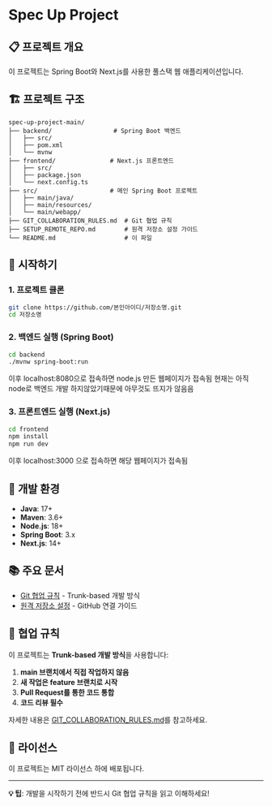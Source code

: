 # Spec Up Project

## 📋 프로젝트 개요
이 프로젝트는 Spring Boot와 Next.js를 사용한 풀스택 웹 애플리케이션입니다.

## 🏗️ 프로젝트 구조
```
spec-up-project-main/
├── backend/                 # Spring Boot 백엔드
│   ├── src/
│   ├── pom.xml
│   └── mvnw
├── frontend/               # Next.js 프론트엔드
│   ├── src/
│   ├── package.json
│   └── next.config.ts
├── src/                    # 메인 Spring Boot 프로젝트
│   ├── main/java/
│   ├── main/resources/
│   └── main/webapp/
├── GIT_COLLABORATION_RULES.md  # Git 협업 규칙
├── SETUP_REMOTE_REPO.md        # 원격 저장소 설정 가이드
└── README.md                   # 이 파일
```

## 🚀 시작하기

### 1. 프로젝트 클론
```bash
git clone https://github.com/본인아이디/저장소명.git
cd 저장소명
```

### 2. 백엔드 실행 (Spring Boot)
```bash
cd backend
./mvnw spring-boot:run
```
이후 localhost:8080으로 접속하면 node.js 만든 웹페이지가 접속됨 현재는 아직 node로 백엔드 개발 하지않았기때문에 아무것도 뜨지가 않음음

### 3. 프론트엔드 실행 (Next.js)
```bash
cd frontend
npm install
npm run dev
```
이후 localhost:3000 으로 접속하면 해당 웹페이지가 접속됨


## 🔧 개발 환경

- **Java**: 17+
- **Maven**: 3.6+
- **Node.js**: 18+
- **Spring Boot**: 3.x
- **Next.js**: 14+

## 📚 주요 문서

- [Git 협업 규칙](./GIT_COLLABORATION_RULES.md) - Trunk-based 개발 방식
- [원격 저장소 설정](./SETUP_REMOTE_REPO.md) - GitHub 연결 가이드

## 🤝 협업 규칙

이 프로젝트는 **Trunk-based 개발 방식**을 사용합니다:

1. **main 브랜치에서 직접 작업하지 않음**
2. **새 작업은 feature 브랜치로 시작**
3. **Pull Request를 통한 코드 통합**
4. **코드 리뷰 필수**

자세한 내용은 [GIT_COLLABORATION_RULES.md](./GIT_COLLABORATION_RULES.md)를 참고하세요.

## 📝 라이선스

이 프로젝트는 MIT 라이선스 하에 배포됩니다.

---

**💡 팁**: 개발을 시작하기 전에 반드시 Git 협업 규칙을 읽고 이해하세요!
